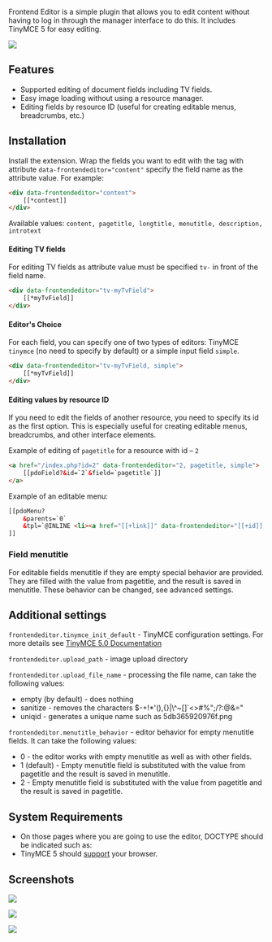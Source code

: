 Frontend Editor is a simple plugin that allows you to edit content without having to log in through the manager interface to do this. It includes TinyMCE 5 for easy editing.

[![](https://file.modx.pro/files/5/c/8/5c8ed6dafbae4a9e2d4457b19787f0f1s.jpg)](https://file.modx.pro/files/5/c/8/5c8ed6dafbae4a9e2d4457b19787f0f1.png)

## Features

- Supported editing of document fields including TV fields.
- Easy image loading without using a resource manager.
- Editing fields by resource ID (useful for creating editable menus, breadcrumbs, etc.)

## Installation

Install the extension. Wrap the fields you want to edit with the tag with attribute `data-frontendeditor="content"`  specify the field name as the attribute value. For example:

```html
<div data-frontendeditor="content">
    [[*content]]
</div>
```

Available values: `content, pagetitle, longtitle, menutitle, description, introtext`

#### Editing TV fields

For editing TV fields as attribute value must be specified `tv-` in front of the field name.

```html
<div data-frontendeditor="tv-myTvField">
    [[*myTvField]]
</div>
```

#### Editor's Choice

For each field, you can specify one of two types of editors: TinyMCE `tinymce` (no need to specify by default) or a simple input field `simple`.

```html
<div data-frontendeditor="tv-myTvField, simple">
    [[*myTvField]]
</div>
```

#### Editing values by resource ID

If you need to edit the fields of another resource, you need to specify its id as the first option. This is especially useful for creating editable menus, breadcrumbs, and other interface elements.

Example of editing of `pagetitle` for a resource with id – `2`

```html
<a href="/index.php?id=2" data-frontendeditor="2, pagetitle, simple">
    [[pdoField?&id=`2`&field=`pagetitle`]]
</a>
```

Example of an editable menu:

```html
[[pdoMenu?
    &parents=`0`
    &tpl=`@INLINE <li><a href="[[+link]]" data-frontendeditor="[[+id]], menutitle, simple">[[+menutitle]]</a>[[+wrapper]]</li>`
]]
```

### Field menutitle

For editable fields menutitle if they are empty special behavior are provided. They are filled with the value from pagetitle, and the result is saved in menutitle. These behavior can be changed, see advanced settings.

## Additional settings

`frontendeditor.tinymce_init_default` - TinyMCE configuration settings. For more details see [TinyMCE 5.0 Documentation][1]

`frontendeditor.upload_path` - image upload directory

`frontendeditor.upload_file_name` - processing the file name, can take the following values:

* empty (by default) - does nothing
* sanitize - removes the characters  $-+!*'(),{}|\\^~[]`<>#%\";/?:@&="
* uniqid - generates a unique name such as 5db365920976f.png

`frontendeditor.menutitle_behavior` - editor behavior for empty menutitle fields. It can take the following values:

* 0 - the editor works with empty menutitle as well as with other fields.
* 1 (default) - Empty menutitle field is substituted with the value from pagetitle and the result is saved in  menutitle.
* 2 - Empty menutitle field is substituted with the value from pagetitle and the result is saved in pagetitle.

## System Requirements

* On those pages where you are going to use the editor, DOCTYPE should be indicated such as: <!DOCTYPE html>
* TinyMCE 5 should [support][2] your browser.

## Screenshots

[![](https://file.modx.pro/files/e/3/4/e3483249078e30ae051b9fd74f09dae5.png)](https://file.modx.pro/files/e/3/4/e3483249078e30ae051b9fd74f09dae5.png)

[![](https://file.modx.pro/files/1/6/1/1617d1d329d68265515338e0d4b9bd08.png)](https://file.modx.pro/files/1/6/1/1617d1d329d68265515338e0d4b9bd08.png)

[![](https://file.modx.pro/files/7/4/a/74a888cbb8f1635033b868120a366850.png)](https://file.modx.pro/files/7/4/a/74a888cbb8f1635033b868120a366850.png)

[1]: https://www.tiny.cloud/docs/
[2]: https://www.tiny.cloud/docs/general-configuration-guide/system-requirements
